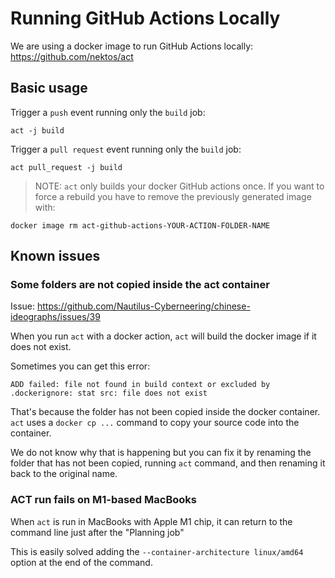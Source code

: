 # Running GitHub Actions Locally

We are using a docker image to run GitHub Actions locally: https://github.com/nektos/act

## Basic usage

Trigger a `push` event running only the `build` job:
```
act -j build
```

Trigger a `pull request` event running only the `build` job:
```
act pull_request -j build
```

> NOTE: `act` only builds your docker GitHub actions once. If you want to force a rebuild you have to remove the previously generated image with:
```
docker image rm act-github-actions-YOUR-ACTION-FOLDER-NAME
```

## Known issues

### Some folders are not copied inside the act container

Issue: https://github.com/Nautilus-Cyberneering/chinese-ideographs/issues/39

When you run `act` with a docker action, `act` will build the docker image if it does not exist.

Sometimes you can get this error:

```
ADD failed: file not found in build context or excluded by .dockerignore: stat src: file does not exist
```

That's because the folder has not been copied inside the docker container. `act` uses a `docker cp ...` command to copy your source code into the container.

We do not know why that is happening but you can fix it by renaming the folder that has not been copied, running `act` command, and then renaming it back to the original name.

### ACT run fails on M1-based MacBooks

When `act` is run in MacBooks with Apple M1 chip, it can return to the command line just after the "Planning job"

This is easily solved adding the `--container-architecture linux/amd64` option at the end of the command.

